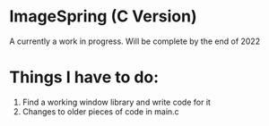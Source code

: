 # ImageSpring (C Version)

A currently a work in progress.
Will be complete by the end of 2022

# Things I have to do:
1. Find a working window library and write code for it
2. Changes to older pieces of code in main.c
